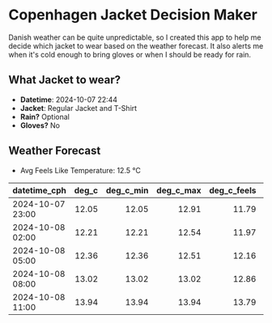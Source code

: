 
# Copenhagen Jacket Decision Maker

Danish weather can be quite unpredictable, so I created this app to help me decide which jacket to wear based on the weather forecast. 
It also alerts me when it's cold enough to bring gloves or when I should be ready for rain.

## What Jacket to wear?

- **Datetime**: 2024-10-07 22:44
- **Jacket**: Regular Jacket and T-Shirt
- **Rain?** Optional
- **Gloves?** No

## Weather Forecast
- Avg Feels Like Temperature: 12.5 °C

| datetime_cph     |   deg_c |   deg_c_min |   deg_c_max |   deg_c_feels | weather   | wind   | rain   |
|:-----------------|--------:|------------:|------------:|--------------:|:----------|:-------|:-------|
| 2024-10-07 23:00 |   12.05 |       12.05 |       12.91 |         11.79 | Rain      | Low    | Low    |
| 2024-10-08 02:00 |   12.21 |       12.21 |       12.54 |         11.97 | Clouds    | Low    | None   |
| 2024-10-08 05:00 |   12.36 |       12.36 |       12.51 |         12.16 | Clouds    | Low    | None   |
| 2024-10-08 08:00 |   13.02 |       13.02 |       13.02 |         12.86 | Clouds    | Low    | None   |
| 2024-10-08 11:00 |   13.94 |       13.94 |       13.94 |         13.79 | Clouds    | High   | None   |
        
